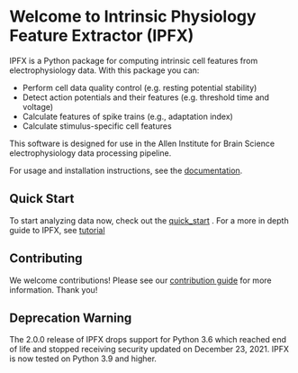 Welcome to Intrinsic Physiology Feature Extractor (IPFX)
==========================================

IPFX is a Python package for computing intrinsic cell features from electrophysiology data. With this package you can:

- Perform cell data quality control (e.g. resting potential stability)
- Detect action potentials and their features (e.g. threshold time and voltage)
- Calculate features of spike trains (e.g., adaptation index)
- Calculate stimulus-specific cell features

This software is designed for use in the Allen Institute for Brain Science electrophysiology data processing pipeline.

For usage and installation instructions, see the [documentation](https://ipfx.readthedocs.io/en/latest/).

Quick Start
------------
To start analyzing data now, check out the [quick_start](https://ipfx.readthedocs.io/en/latest/quick_start.html) . For a more in depth guide to IPFX, see [tutorial](https://ipfx.readthedocs.io/en/latest/tutorial.html)

Contributing
------------
We welcome contributions! Please see our [contribution guide](https://github.com/AllenInstitute/ipfx/blob/master/CONTRIBUTING.md) for more information. Thank you!

Deprecation Warning
-------------------

The 2.0.0 release of IPFX drops support for Python 3.6 which reached end of life and stopped receiving security updated on December 23, 2021.
IPFX is now tested on Python 3.9 and higher.
